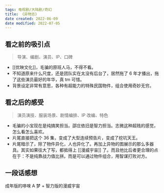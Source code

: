 ```yaml
---
tags: 电视剧/大陆剧/奇幻
title: 《异物志》
date created: 2022-06-09
date modified: 2022-07-05
---
```


## 看之前的吸引点

> 导演、编剧、演员、IP、口碑

- [[优映文化]]，毛骗的原班人马，不得不看。
- 不知道原来什么尺度，还是团队实在太没有后台了，居然拖了 6 年才播出，拖了这些演员最好的年华，真 tm 可惜。
- 背景设定非常有意思，各种有超能力的特殊民国物件，组合使用奇妙无穷。

## 看之后的感受

> 演员演技、服装场景、剧情编排、IP 改编、特色

- 毛骗的小宝现在是纯搞笑担当。邵庄依旧是智力担当。志微这种超贱的感觉，怎么看怎么喜欢。
- 片尾直接把这个 36 集，变成了大型连续预告片，变成了挖坑天王。
- 片尾暗示了，除了物件异化，人也异化了。再加上异物的图展示的那么多器具。其实如果往大了写，都抵得上 [[漫威宇宙]] 了。而且他比后者更合理的点在于：不是纯靠战力值比拼。而是可以通过物件组合，用智谋打败对方。

## 一段话感想

成年版的哆唻 A 梦 + 智力版的漫威宇宙
